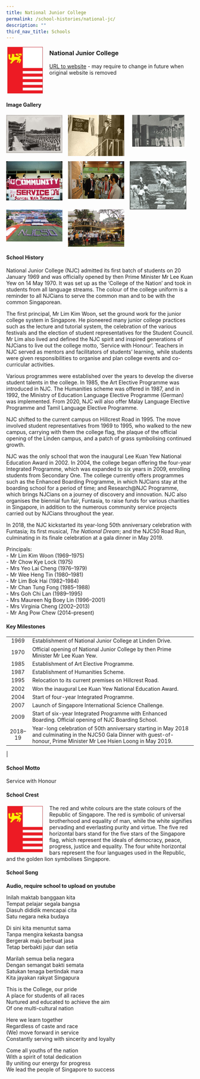 ```yaml
---
title: National Junior College
permalink: /school-histories/national-jc/
description: ""
third_nav_title: Schools
---
```

<img src="/images/njc1.jpg" style="width:20%;margin-right:15px;" align = "left">

### **National Junior College**
[URL to website](https://nationaljc.moe.edu.sg/) - may require to change in future when original website is removed

<br clear="left">

#### **Image Gallery**

<p><a href="/images/njc2.jpg">  
<img src="/images/njc2.jpg" style="width:30%;margin-right:15px;" align = "left">
</a></p>

<p><a href="/images/njc3.jpg">  
<img src="/images/njc3.jpg" style="width:30%;margin-right:15px;" align = "left">
</a></p>

<p><a href="/images/njc4.jpg">  
<img src="/images/njc4.jpg" style="width:30%;margin-right:15px;" align = "left">
</a></p>

<br clear="left">

<p><a href="/images/njc5.jpg">  
<img src="/images/njc5.jpg" style="width:30%;margin-right:15px;" align = "left">
</a></p>

<p><a href="/images/njc6.jpg">  
<img src="/images/njc6.jpg" style="width:30%;margin-right:15px;" align = "left">
</a></p>

<p><a href="/images/njc7.jpg">  
<img src="/images/njc7.jpg" style="width:30%;margin-right:15px;" align = "left">
</a></p>


<p><a href="/images/njc8.jpg">  
<img src="/images/njc8.jpg" style="width:30%;margin-right:15px;" align = "left">
</a></p>

<p><a href="/images/njc9.jpg">  
<img src="/images/njc9.jpg" style="width:30%;margin-right:15px;" align = "left">
</a></p>

<br clear="left">

#### **School History**
National Junior College (NJC) admitted its first batch of students on 20 January 1969 and was officially opened by then Prime Minister Mr Lee Kuan Yew on 14 May 1970. It was set up as the ‘College of the Nation’ and took in students from all language streams. The colour of the college uniform is a reminder to all NJCians to serve the common man and to be with the common Singaporean.

The first principal, Mr Lim Kim Woon, set the ground work for the junior college system in Singapore. He pioneered many junior college practices such as the lecture and tutorial system, the celebration of the various festivals and the election of student representatives for the Student Council. Mr Lim also lived and defined the NJC spirit and inspired generations of NJCians to live out the college motto, ‘Service with Honour’. Teachers in NJC served as mentors and facilitators of students’ learning, while students were given responsibilities to organise and plan college events and co-curricular activities.

Various programmes were established over the years to develop the diverse student talents in the college. In 1985, the Art Elective Programme was introduced in NJC. The Humanities scheme was offered in 1987, and in 1992, the Ministry of Education Language Elective Programme (German) was implemented. From 2020, NJC will also offer Malay Language Elective Programme and Tamil Language Elective Programme.

NJC shifted to the current campus on Hillcrest Road in 1995. The move involved student representatives from 1969 to 1995, who walked to the new campus, carrying with them the college flag, the plaque of the official opening of the Linden campus, and a patch of grass symbolising continued growth.

NJC was the only school that won the inaugural Lee Kuan Yew National Education Award in 2002. In 2004, the college began offering the four-year Integrated Programme, which was expanded to six years in 2009, enrolling students from Secondary One. The college currently offers programmes such as the Enhanced Boarding Programme, in which NJCians stay at the boarding school for a period of time; and Research@NJC Programme, which brings NJCians on a journey of discovery and innovation. NJC also organises the biennial fun fair, Funtasia, to raise funds for various charities in Singapore, in addition to the numerous community service projects carried out by NJCians throughout the year.

In 2018, the NJC kickstarted its year-long 50th anniversary celebration with Funtasia; its first musical, _The National Dream_; and the NJC50 Road Run, culminating in its finale celebration at a gala dinner in May 2019.

Principals:<br>
\- Mr Lim Kim Woon (1969–1975)<br>
\- Mr Chow Kye Lock (1975)<br>
\- Mrs Yeo Lai Cheng (1976–1979)<br>
\- Mr Wee Heng Tin (1980–1981)<br>
\- Mr Lim Bok Hai (1982–1984)<br>
\- Mr Chan Tung Fong (1985–1988)<br>
\- Mrs Goh Chi Lan (1989–1995)<br>
\- Mrs Maureen Ng Boey Lin (1996–2001)<br>
\- Mrs Virginia Cheng (2002–2013)<br>
\- Mr Ang Pow Chew (2014–present)

#### **Key Milestones**

|  |  |
|:---:|---|
| 1969 | Establishment of National Junior College at Linden Drive. |
| 1970 | Official opening of National Junior College by then Prime Minister Mr Lee Kuan Yew. |
| 1985 | Establishment of Art Elective Programme. |
| 1987 | Establishment of Humanities Scheme. |
| 1995 | Relocation to its current premises on Hillcrest Road. |
| 2002 | Won the inaugural Lee Kuan Yew National Education Award. |
| 2004 | Start of four-year Integrated Programme. |
| 2007 | Launch of Singapore International Science Challenge. |
| 2009 | Start of six-year Integrated Programme with Enhanced Boarding. Official opening of NJC Boarding School. |
| 2018–19 | Year-long celebration of 50th anniversary starting in May 2018 and culminating in the NJC50 Gala Dinner with guest-of-honour, Prime Minister Mr Lee Hsien Loong in May 2019. |
|

#### **School Motto**
Service with Honour

#### **School Crest**
<img src="/images/njc1.jpg" style="width:20%;margin-right:15px;" align = "left">

The red and white colours are the state colours of the Republic of Singapore. The red is symbolic of universal brotherhood and equality of man, while the white signifies pervading and everlasting purity and virtue. The five red horizontal bars stand for the five stars of the Singapore flag, which represent the ideals of democracy, peace, progress, justice and equality. The four white horizontal bars represent the four languages used in the Republic, and the golden lion symbolises Singapore.

#### **School Song**
**Audio, require school to upload on youtube**

Inilah maktab banggaan kita<br>
Tempat pelajar segala bangsa<br>
Diasuh dididik mencapai cita<br>
Satu negara neka budaya

Di sini kita menuntut sama<br>
Tanpa mengira kekasta bangsa<br>
Bergerak maju berbuat jasa<br>
Tetap berbakti jujur dan setia

Marilah semua belia negara<br>
Dengan semangat bakti semata<br>
Satukan tenaga bertindak mara<br>
Kita jayakan rakyat Singapura

This is the College, our pride<br>
A place for students of all races<br>
Nurtured and educated to achieve the aim<br>
Of one multi-cultural nation

Here we learn together<br>
Regardless of caste and race<br>
(We) move forward in service<br>
Constantly serving with sincerity and loyalty

Come all youths of the nation<br>
With a spirit of total dedication<br>
By uniting our energy for progress<br>
We lead the people of Singapore to success